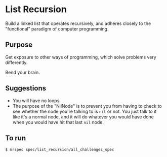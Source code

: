List Recursion
==============

Build a linked list that operates recursively,
and adheres closely to the "functional" paradigm
of computer programming.


Purpose
-------

Get exposure to other ways of programming, which solve
problems very differently.

Bend your brain.


Suggestions
-----------

* You will have no loops.
* The purpose of the "NilNode" is to prevent you from
  having to check to see whether the node you're talking to
  is `nil` or not. You just talk to it like it's a normal node,
  and it will do whatever you would have done when you would have
  hit that last `nil` node.


To run
------

```sh
$ mrspec spec/list_recursion/all_challenges_spec
```
